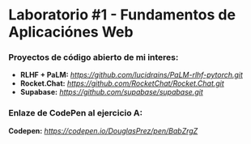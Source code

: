 # Laboratorio #1 - Fundamentos de Aplicaciónes Web
### Proyectos de código abierto de mi interes:
- **RLHF + PaLM:** *https://github.com/lucidrains/PaLM-rlhf-pytorch.git*
- **Rocket.Chat:** *https://github.com/RocketChat/Rocket.Chat.git*
- **Supabase:** *https://github.com/supabase/supabase.git*

### Enlaze de CodePen al ejercicio A:
**Codepen:** *https://codepen.io/DouglasPrez/pen/BabZrgZ*

